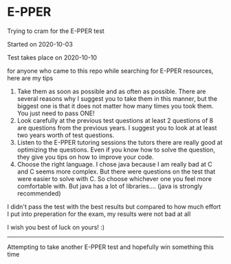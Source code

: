 # E-PPER

Trying to cram for the E-PPER test

Started on 2020-10-03

Test takes place on 2020-10-10

for anyone who came to this repo while searching for E-PPER resources, here are my tips

1. Take them as soon as possible and as often as possible. 
  There are several reasons why I suggest you to take them in this manner, but the biggest one is that it does not matter how many times you took them. You just need to pass ONE!
2. Look carefully at the previous test questions
  at least 2 questions of 8 are questions from the previous years. I suggest you to look at at least two years worth of test questions.
3. Listen to the E-PPER tutoring sessions
  the tutors there are really good at optimizing the questions. Even if you know how to solve the question, they give you tips on how to improve your code.
4. Choose the right language. 
  I chose java because I am really bad at C and C seems more complex. But there were questions on the test that were easier to solve with C. So choose whichever one you feel more comfortable with. But java has a lot of libraries.... (java is strongly recommended)

I didn't pass the test with the best results but compared to how much effort I put into preperation for the exam, my results were not bad at all

I wish you best of luck on yours! :)

---
Attempting to take another E-PPER test and hopefully win something this time

  
